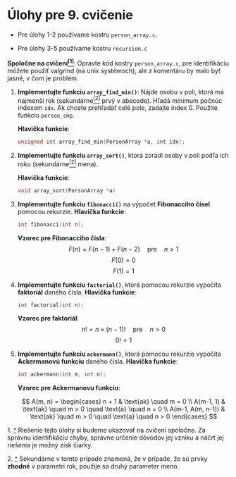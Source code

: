 # Úlohy pre 9. cvičenie

- Pre úlohy 1-2 používame kostru ```person_array.c```.

- Pre úlohy 3-5 používame kostru ```recursion.c```

**Spoločne na cvičení<a name="cite_ref-1"></a>[<sup>[1]</sup>](#cite_note-1)**: Opravte kód kostry ```person_array.c```, pre identifikáciu môžete použiť valgrind (na unix systémoch), ale z komentáru by malo byť jasné, v čom je problém.

1. **Implementujte funkciu `array_find_min()`**: Nájde osobu v poli, ktorá má najmenší rok (sekundárne<a name="cite_ref-2"></a>[<sup>[2]</sup>](#cite_note-2) prvý v abecede). Hľadá minimum počnúc indexom `idx`. Ak chcete prehľadať celé pole, zadajte index 0. Použite funkciu `person_cmp`.

   **Hlavička funkcie**:
   ```c
   unsigned int array_find_min(PersonArray *a, int idx);
2. **Implementujte funkciu `array_sort()`**, ktorá zoradí osoby v poli podľa ich roku (sekundárne<a name="cite_ref-2"></a>[<sup>[2]</sup>](#cite_note-2) mena).
   
    **Hlavička funkcie**:
   ```c
   void array_sort(PersonArray *a)
3. **Implementujte funkciu `fibonacci()`** na výpočet **Fibonacciho čísel** pomocou rekurzie.
   **Hlavička funkcie**:
    ```c
    int fibonacci(int n);
    ```
   **Vzorec pre Fibonacciho čísla**:
    $$ F(n) = F(n-1) + F(n-2) \quad \text{pre} \quad n > 1 $$
    $$ F(0) = 0 $$
    $$ F(1) = 1 $$

4. **Implementujte funkciu `factorial()`**, ktorá pomocou rekurzie vypočíta **faktoriál** daného čísla.
   **Hlavička funkcie**:
    ```c
    int factorial(int n);
   ```
   **Vzorec pre faktoriál**:
    $$ n! = n \times (n-1)! \quad \text{pre} \quad n > 0 $$
    $$ 0! = 1 $$
5. **Implementujte funkciu `ackermann()`**, ktorá pomocou rekurzie vypočíta **Ackermanovú funkciu** daného čísla.
   **Hlavička funkcie**:
    ```c
    int ackermann(int m, int n);
   ```
   **Vzorec pre Ackermanovu funkciu**:

    $$ A(m, n) =
    \begin{cases}
    n + 1 & \text{ak} \quad m = 0 \\
    A(m-1, 1) & \text{ak} \quad m > 0 \quad \text{a} \quad n = 0 \\
    A(m-1, A(m, n-1)) & \text{ak} \quad m > 0 \quad \text{a} \quad n > 0
    \end{cases}
    $$

<a name="cite_note-1"></a>1. [^](#cite_ref-1) Riešenie tejto úlohy si budeme ukazovať na cvičení spoločne. Za správnu identifikáciu chyby, správne určenie dôvodov jej vzniku a náčrt jej riešenia je možný zisk čiarky.

<a name="cite_note-2"></a>2. [^](#cite_ref-2) Sekundárne v tomto prípade znamená, že v prípade, že sú prvky **zhodné** v parametri rok, použije sa druhý parameter meno.